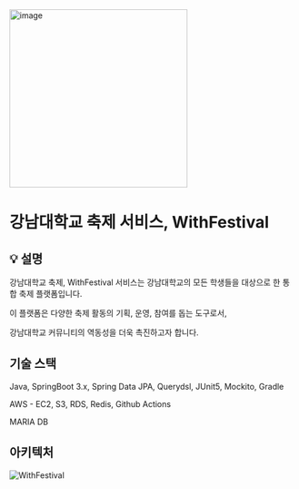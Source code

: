 <img width="313" alt="image" src="https://github.com/miIlicon/WithFestival-BackEnd/assets/26915908/b71fb76b-51ba-4ce6-9811-38a04ba4e822"/>
<br/>

# 강남대학교 축제 서비스, WithFestival

## 💡 설명
강남대학교 축제, WithFestival 서비스는 강남대학교의 모든 학생들을 대상으로 한 통합 축제 플랫폼입니다. 

이 플랫폼은 다양한 축제 활동의 기획, 운영, 참여를 돕는 도구로서, 

강남대학교 커뮤니티의 역동성을 더욱 촉진하고자 합니다.

## 기술 스택
Java, SpringBoot 3.x, Spring Data JPA, Querydsl, JUnit5, Mockito, Gradle

AWS - EC2, S3, RDS, Redis, Github Actions

MARIA DB

## 아키텍처
![WithFestival](https://github.com/miIlicon/WithFestival-BackEnd/assets/77851079/c02489ce-b267-43ec-bdea-b5266d7f367a)
